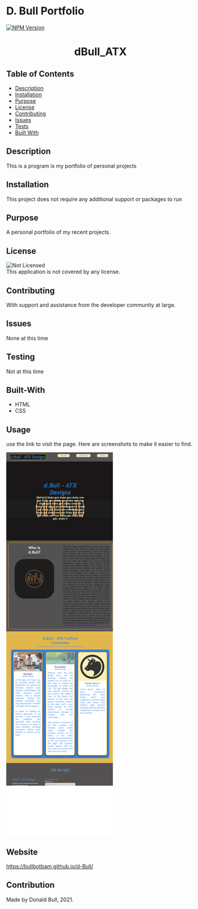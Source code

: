 # D. Bull Portfolio

[![NPM Version](https://img.shields.io/npm/v/npm.svg?style=flat)]()
<br />

  <h1 align="center"> 
 dBull_ATX</h1>
     
  ## Table of Contents
  - [Description](#description)
  - [Installation](#installation)
  - [Purpose](#purpose)
  - [License](#license)
  - [Contributing](#contributing)
  - [Issues](#issues)
  - [Tests](#tests)
  - [Built With](#Built-With)
  ## Description
   This is a program is my portfolio of personal projects

## Installation

This project does not require any additional support or packages to run

## Purpose

A personal portfolio of my recent projects.

## License

![Not Licensed](https://img.shields.io/badge/license--tertiary)
<br />
This application is not covered by any license.

## Contributing

With support and assistance from the developer community at large.

## Issues

None at this time

## Testing

Not at this time

## Built-With

- HTML
- CSS

## Usage

use the link to visit the page. Here are screenshots to make it easier to find.

![dBull_ATX](https://github.com/Bullbotbam/d-Bull/blob/main/assets/images/portfolio.png)

## Website

https://bullbotbam.github.io/d-Bull/

## Contribution

Made by Donald Bull, 2021.
